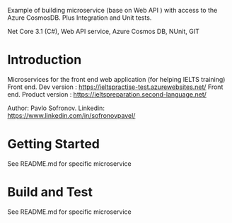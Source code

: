 Example of building microservice (base on Web API ) with access to the Azure CosmosDB. Plus Integration and Unit tests. 

Net Core 3.1 (C#), Web API service, Azure Cosmos DB, NUnit, GIT

# Introduction 
Microservices for the front end web application (for helping IELTS training)
Front end. Dev version : https://ieltspractise-test.azurewebsites.net/
Front end. Product version : https://ieltspreparation.second-language.net/

Author: Pavlo Sofronov. Linkedin: https://www.linkedin.com/in/sofronovpavel/

# Getting Started
See README.md for specific microservice

# Build and Test
See README.md for specific microservice

